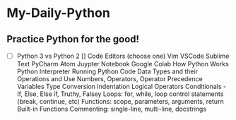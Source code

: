 # My-Daily-Python
## Practice Python for the good!
- [ ] Python 3 vs Python 2
[] Code Editors (choose one)
Vim
VSCode
Sublime Text
PyCharm
Atom
Juypter Notebook
Google Colab
How Python Works
Python Interpreter
Running Python Code
Data Types and their Operations and Use
Numbers, Operators, Operator Precedence
Variables
Type Conversion
Indentation
Logical Operators
Conditionals - If, Else, Else if, Truthy, Falsey
Loops: for, while, loop control statements (break, continue, etc)
Functions: scope, parameters, arguments, return
Built-in Functions
Commenting: single-line, multi-line, docstrings
